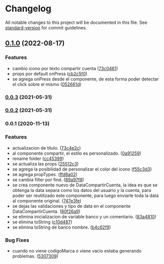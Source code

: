 # Changelog

All notable changes to this project will be documented in this file. See [standard-version](https://github.com/conventional-changelog/standard-version) for commit guidelines.

## [0.1.0](http://bitbucket.bch.bancodechile.cl:7990/projects/INVA/repos/bch-mobile-compartir-cuenta/compare/commits?targetBranch=refs%2Ftags%2Fv0.0.3&sourceBranch=refs%2Ftags%2Fv0.1.0&targetRepoId=5999) (2022-08-17)


### Features

* cambio icono por texto compartir cuenta ([73c0461](http://bitbucket.bch.bancodechile.cl:7990/projects/INVA/repos/bch-mobile-compartir-cuenta/commits/73c04617a043e26ae203fd7b6cbfd044d24408fe))
* props por default onPress ([cb2c5f0](http://bitbucket.bch.bancodechile.cl:7990/projects/INVA/repos/bch-mobile-compartir-cuenta/commits/cb2c5f04f2363fd92c924331d63dbbc3bdff8a5b))
* se agrega onPress desde el componente, de esta forma poder detectar el click sobre el mismo ([052661d](http://bitbucket.bch.bancodechile.cl:7990/projects/INVA/repos/bch-mobile-compartir-cuenta/commits/052661da49a2a3481674cb446998f02f21944657))

### [0.0.3](http://bitbucket.bch.bancodechile.cl:7990/projects/INVA/repos/bch-mobile-compartir-cuenta/compare/commits?targetBranch=refs%2Ftags%2Fv0.0.2&sourceBranch=refs%2Ftags%2Fv0.0.3&targetRepoId=5999) (2021-05-31)

### [0.0.2](http://bitbucket.bch.bancodechile.cl:7990/projects/INVA/repos/bch-mobile-compartir-cuenta/compare/commits?targetBranch=refs%2Ftags%2Fv0.0.1&sourceBranch=refs%2Ftags%2Fv0.0.2&targetRepoId=5999) (2021-05-31)

### 0.0.1 (2020-11-13)


### Features

* actualizacion de titulo. ([73c4e2c](http://bitbucket.bch.bancodechile.cl:7990/projects/INVA/repos/bch-mobile-compartir-cuenta/commits/73c4e2cb41a7b08064de0bf7ae61fbf802aa09aa))
* al componente compartir, el estilo es personalizado. ([0a91259](http://bitbucket.bch.bancodechile.cl:7990/projects/INVA/repos/bch-mobile-compartir-cuenta/commits/0a912597986b45159af87a30239f3fe83cf23ae3))
* rename folder ([cc45399](http://bitbucket.bch.bancodechile.cl:7990/projects/INVA/repos/bch-mobile-compartir-cuenta/commits/cc453998d2a1a6c166f447e6ed4e42fd8508fc5e))
* se actualiza las props ([25512c3](http://bitbucket.bch.bancodechile.cl:7990/projects/INVA/repos/bch-mobile-compartir-cuenta/commits/25512c31f5e1d3190394f833c1200a2846e84a75))
* se agrega la posibilidad de personalizar el color del icono ([f55c3d3](http://bitbucket.bch.bancodechile.cl:7990/projects/INVA/repos/bch-mobile-compartir-cuenta/commits/f55c3d30045e3ed3799f1e69196a47e7ab5d6950))
* se agrega propTypes. ([ffd8a02](http://bitbucket.bch.bancodechile.cl:7990/projects/INVA/repos/bch-mobile-compartir-cuenta/commits/ffd8a028de23decf31a15a15f5594dd1d7a6d92f))
* se cambia filter por find. ([89a97f8](http://bitbucket.bch.bancodechile.cl:7990/projects/INVA/repos/bch-mobile-compartir-cuenta/commits/89a97f868fcda6d357b98d33e39b6d63078b2e49))
* se crea componente nuevo de DataCompartirCuenta, la idea es que se obtenga la data separa como los datos del usuario y la cuenta, para poder ser reutilizado este componente, para luego enviarle toda la data al componente original. ([747e3fe](http://bitbucket.bch.bancodechile.cl:7990/projects/INVA/repos/bch-mobile-compartir-cuenta/commits/747e3fec64dd51ee9ce612eae8ba694f2b4b7bdf))
* se dejas las validaciones y tipo de data en el componente DataCompartirCuenta. ([80f26a9](http://bitbucket.bch.bancodechile.cl:7990/projects/INVA/repos/bch-mobile-compartir-cuenta/commits/80f26a986befe16b61f7a16ee432885f3ca307d7))
* se elimina inicializacion de variable banco y un comentario. ([83a4810](http://bitbucket.bch.bancodechile.cl:7990/projects/INVA/repos/bch-mobile-compartir-cuenta/commits/83a48102007614b8e87c0c837a4af120d9810a01))
* se elimina toString ([c10d487](http://bitbucket.bch.bancodechile.cl:7990/projects/INVA/repos/bch-mobile-compartir-cuenta/commits/c10d487e16180e3e7fccf1f0f877f4f758480b03))
* se elimina toString de banco nombre. ([b4c62f9](http://bitbucket.bch.bancodechile.cl:7990/projects/INVA/repos/bch-mobile-compartir-cuenta/commits/b4c62f9c49019a424e3c3bfa3a4a67c3132f1552))


### Bug Fixes

* cuando no viene codigoMarca o viene vacio estaba generando problemas. ([5307309](http://bitbucket.bch.bancodechile.cl:7990/projects/INVA/repos/bch-mobile-compartir-cuenta/commits/5307309cfe29c86c5a2a5fcd40f9cae5e04243d1))
